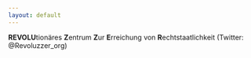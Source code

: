```yaml
---
layout: default
---
```


**REVOLU**tionäres **Z**entrum **Z**ur **E**rreichung von **R**echtstaatlichkeit
(Twitter: @Revoluzzer_org)
